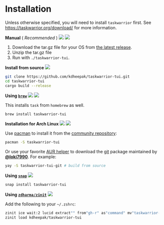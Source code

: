 
# Installation

Unless otherwise specified, you will need to install `taskwarrior` first. See <https://taskwarrior.org/download/> for more information.

**Manual** ( _Recommended_ ) [![](https://img.shields.io/github/v/tag/kdheepak/taskwarrior-tui)](https://github.com/kdheepak/taskwarrior-tui/releases/latest) [![](https://img.shields.io/github/downloads/kdheepak/taskwarrior-tui/total)](https://github.com/kdheepak/taskwarrior-tui/releases/latest)

1. Download the tar.gz file for your OS from [the latest release](https://github.com/kdheepak/taskwarrior-tui/releases/latest).
2. Unzip the tar.gz file
3. Run with `./taskwarrior-tui`.

**Install from source** [![](https://img.shields.io/badge/branch-main-red)](https://github.com/kdheepak/taskwarrior-tui)

```bash
git clone https://github.com/kdheepak/taskwarrior-tui.git
cd taskwarrior-tui
cargo build --release
```

**Using [`brew`](https://brew.sh/)** [![](https://img.shields.io/homebrew/v/taskwarrior-tui)](https://formulae.brew.sh/formula/taskwarrior-tui) [![](https://img.shields.io/homebrew/installs/dy/taskwarrior-tui)](https://formulae.brew.sh/formula/taskwarrior-tui)


This installs `task` from `homebrew` as well.

```bash
brew install taskwarrior-tui
```

**Installation for Arch Linux** [![](https://img.shields.io/archlinux/v/community/x86_64/taskwarrior-tui)](https://archlinux.org/packages/community/x86_64/taskwarrior-tui/) [![](https://img.shields.io/aur/version/taskwarrior-tui-git)](https://aur.archlinux.org/packages/taskwarrior-tui-git/)

Use [pacman](https://wiki.archlinux.org/index.php/Pacman) to install it from the [community repository](https://archlinux.org/packages/community/x86_64/taskwarrior-tui/):

```bash
pacman -S taskwarrior-tui
```

Or use your favorite [AUR helper](https://wiki.archlinux.org/index.php/AUR_helpers) to download the [git](https://aur.archlinux.org/packages/taskwarrior-tui-git/) package maintained by [**@loki7990**](https://github.com/loki7990). For example:

```bash
yay -S taskwarrior-tui-git # build from source
```

**Using [`snap`](https://snapcraft.io/)** [![](https://snapcraft.io/taskwarrior-tui/badge.svg)](https://snapcraft.io/taskwarrior-tui)

```bash
snap install taskwarrior-tui
```

**Using [`zdharma/zinit`](https://github.com/zdharma/zinit)** [![](https://img.shields.io/github/v/tag/kdheepak/taskwarrior-tui)](https://github.com/kdheepak/taskwarrior-tui/releases/latest)

Add the following to your `~/.zshrc`:

```zsh
zinit ice wait:2 lucid extract"" from"gh-r" as"command" mv"taskwarrior-tui* -> tt"
zinit load kdheepak/taskwarrior-tui
```
